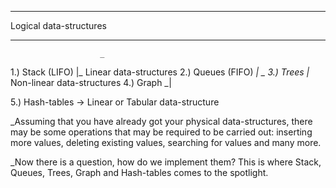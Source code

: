 _______________________
Logical data-structures
_______________________
                        _
1.) Stack (LIFO)         |_ Linear data-structures
2.) Queues (FIFO)       _|
                        _
3.) Trees                |_ Non-linear data-structures
4.) Graph               _|

5.) Hash-tables         -> Linear or Tabular data-structure

_Assuming that you have already got your physical data-structures, there may be
some operations that may be required to be carried out: inserting more values,
deleting existing values, searching for values and many more.

_Now there is a question, how do we implement them? This is where Stack, Queues,
Trees, Graph and Hash-tables comes to the spotlight.
